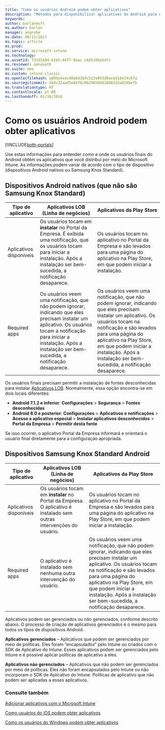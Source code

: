 ```yaml
---
title: "Como os usuários Android podem obter aplicativos"
description: "Métodos para disponibilizar aplicativos do Android para usuários finais"
keywords: 
author: barlanmsft
ms.author: barlan
manager: angrobe
ms.date: 08/21/2017
ms.topic: article
ms.prod: 
ms.service: microsoft-intune
ms.technology: 
ms.assetid: f33d1684-b1b5-44f7-9aac-c6d5186a5d7c
ms.reviewer: aanavath
ms.suite: ems
ms.custom: intune-classic
ms.openlocfilehash: ad05e4eac40a6d3b8c522e893d8aea51de34c67a
ms.sourcegitcommit: d44c32aad3e84f6c0b296bdb010981d3a818befb
ms.translationtype: HT
ms.contentlocale: pt-BR
ms.lasthandoff: 01/16/2018
---
```

# <a name="how-your-android-users-get-their-apps"></a>Como os usuários Android podem obter aplicativos

[!INCLUDE[both-portals](./includes/note-for-both-portals.md)]

Use estas informações para entender como e onde os usuários finais do Android obtêm os aplicativos que você distribui por meio do Microsoft Intune. As informações podem variar de acordo com o tipo de dispositivo (dispositivos Android nativos ou Samsung Knox Standard).

## <a name="native-non-samsung-knox-standard-android-devices"></a>Dispositivos Android nativos (que não são Samsung Knox Standard)

| Tipo de aplicativo | Aplicativos LOB (Linha de negócios) | Aplicativos da Play Store  |
| ------------- |-------------| -----|
| Aplicativos disponíveis      | Os usuários tocam em **instalar** no Portal da Empresa. É exibida uma notificação, que os usuários tocam para iniciar a instalação. Após a instalação ser bem-sucedida, a notificação desaparece. | Os usuários tocam no aplicativo no Portal da Empresa e são levados para uma página do aplicativo na Play Store, em que podem iniciar a instalação.|
| Required apps      | Os usuários veem uma notificação, que não podem ignorar, indicando que eles precisam instalar um aplicativo. Os usuários tocam a notificação para iniciar a instalação. Após a instalação ser bem-sucedida, a notificação desaparece.    | Os usuários veem uma notificação, que não podem ignorar, indicando que eles precisam instalar um aplicativo. Os usuários tocam na notificação e são levados para uma página do aplicativo na Play Store, em que podem iniciar a instalação. Após a instalação ser bem-sucedida, a notificação desaparece. |

Os usuários finais precisam permitir a instalação de fontes desconhecidas para instalar [Aplicativos LOB](lob-apps-android.md). Normalmente, essa opção encontra-se em dois locais diferentes:

* **Android 7.1.2 e inferior**: **Configurações** > **Segurança** > **Fontes desconhecidas**
* **Android 8.0 e posterior**: **Configurações** > **Aplicativos e notificações** > **Acesso a aplicativo especial** > **Instalar aplicativos desconhecidos** > **Portal da Empresa** > **Permitir desta fonte**

Se isso ocorrer, o aplicativo Portal da Empresa informará e orientará o usuário final diretamente para a configuração apropriada. 


## <a name="samsung-knox-standard-android-devices"></a>Dispositivos Samsung Knox Standard Android

| Tipo de aplicativo | Aplicativos LOB (Linha de negócios) | Aplicativos da Play Store  |
| ------------- |-------------| -----|
| Aplicativos disponíveis      | Os usuários tocam em **instalar** no Portal da Empresa. O aplicativo é instalado sem outras intervenções do usuário. | Os usuários tocam no aplicativo no Portal da Empresa e são levados para uma página do aplicativo na Play Store, em que podem iniciar a instalação.|
| Required apps      | O aplicativo é instalado sem nenhuma outra intervenção do usuário.    | Os usuários veem uma notificação, que não podem ignorar, indicando que eles precisam instalar um aplicativo. Os usuários tocam na notificação e são levados para uma página do aplicativo na Play Store, em que podem iniciar a instalação. Após a instalação ser bem-sucedida, a notificação desaparece. |

Aplicativos podem ser gerenciados ou não gerenciados, conforme descrito abaixo. O processo de criação de aplicativos gerenciados é o mesmo para todos os tipos de dispositivos Android.

**Aplicativos gerenciados** – Aplicativos que podem ser gerenciados por meio de políticas. Eles foram “encapsulados” pelo Intune ou criados com o SDK de Aplicativo do Intune. Esses aplicativos podem ser gerenciados pelo Intune e é possível aplicar políticas de aplicativo a eles.

**Aplicativos não gerenciados** – Aplicativos que não podem ser gerenciados por meio de políticas. Eles não foram encapsulados pelo Intune ou não incorporam o SDK de Aplicativo do Intune. Políticas de aplicativo que não podem ser aplicadas a esses aplicativos.

### <a name="see-also"></a>Consulte também
[Adicionar aplicativos com o Microsoft Intune](apps-add.md)

[Como usuários do iOS podem obter aplicativos](end-user-apps-ios.md)

[Como os usuários do Windows podem obter aplicativos](end-user-apps-windows.md)
